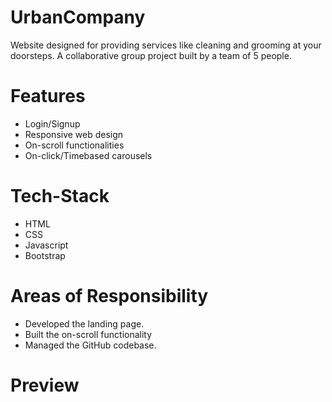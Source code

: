 # UrbanCompany
Website designed for providing services like cleaning and grooming at your doorsteps. A collaborative group project built by a team of 5 people.
# Features
- Login/Signup
- Responsive web design
- On-scroll functionalities
- On-click/Timebased carousels
# Tech-Stack
- HTML
- CSS
- Javascript
- Bootstrap
# Areas of Responsibility
- Developed the landing page.
- Built the on-scroll functionality
- Managed the GitHub codebase.
# Preview






